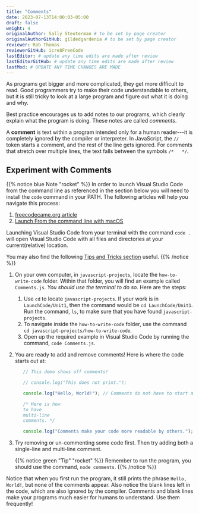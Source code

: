 ```yaml
---
title: "Comments"
date: 2023-07-13T14:00:03-05:00
draft: false
weight: 4
originalAuthor: Sally Steuterman # to be set by page creator
originalAuthorGitHub: gildedgardenia # to be set by page creator
reviewer: Rob Thomas
reviewerGitHub: icre8FreeCode
lastEditor: # update any time edits are made after review
lastEditorGitHub: # update any time edits are made after review
lastMod: # UPDATE ANY TIME CHANGES ARE MADE
---
```


As programs get bigger and more complicated, they get more difficult to read.
Good programmers try to make their code understandable to others, but it is
still tricky to look at a large program and figure out what it is doing and
why.

Best practice encourages us to add notes to our programs, which clearly
explain what the program is doing. These notes are called *comments*.

A **comment** is text within a program intended only for a human reader---it is
completely ignored by the compiler or interpreter. In JavaScript, the `//`
token starts a comment, and the rest of the line gets ignored. For comments
that stretch over multiple lines, the text falls between the symbols
`/*   */`.

## Experiment with Comments

{{% notice blue Note "rocket" %}}
In order to launch Visual Studio Code from the command line as referenced in the section below you will need to install the `code` command in your PATH. The following articles will help you navigate this process:

1. [freecodecame.org article](https://www.freecodecamp.org/news/how-to-open-visual-studio-code-from-your-terminal/)
1. [Launch From the command line with macOS](https://code.visualstudio.com/docs/setup/mac#_launching-from-the-command-line)

Launching Visual Studio Code from your terminal with the command `code .` will open Visual Studio Code with all files and directories at your current(relative) location.

You may also find the following [Tips and Tricks section](https://code.visualstudio.com/docs/getstarted/tips-and-tricks) useful.
{{% /notice %}}

1. On your own computer, in `javascript-projects`, locate the `how-to-write-code` folder. Within that folder, you will find an example called `Comments.js`. *You should use the terminal to do so.* Here are the steps:
   1. Use `cd` to locate `javascript-projects`. If your work is in `LaunchCode/Unit1`, then the command would be `cd LaunchCode/Unit1`. Run the command, `ls`, to make sure that you have found `javascript-projects`.
   1. To navigate inside the `how-to-write-code` folder, use the command `cd javascript-projects/how-to-write-code`.
   1. Open up the required example in Visual Studio Code by running the command, `code Comments.js`.
1. You are ready to add and remove comments! Here is where the code starts out at:

   ```js {linenos=table}
      // This demo shows off comments!

      // console.log("This does not print.");

      console.log("Hello, World!"); // Comments do not have to start at the beginning of a line.

      /* Here is how
      to have
      multi-line
      comments. */

      console.log("Comments make your code more readable by others.");
   ```

1. Try removing or un-commenting some code first. Then try adding both a single-line and multi-line comment. 

   {{% notice green "Tip" "rocket" %}}
   Remember to run the program, you should use the command, `node comments`.
   {{% /notice %}}

Notice that when you first run the program, it still prints the phrase `Hello,
World!`, but none of the comments appear. Also notice the blank lines left in
the code, which are also ignored by the compiler. Comments and blank lines make
your programs much easier for humans to understand. Use them frequently!